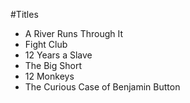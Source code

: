 #Titles 

- A River Runs Through It
- Fight Club
- 12 Years a Slave
- The Big Short
- 12 Monkeys
- The Curious Case of Benjamin Button
